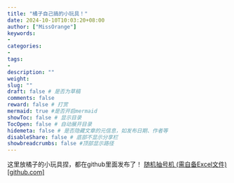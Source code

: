 ```yaml
---
title: "橘子自己搞的小玩具！"
date: 2024-10-10T10:03:20+08:00
author: ["MissOrange"]
keywords: 
- 
categories: 
- 
tags: 
- 
description: ""
weight:
slug: ""
draft: false # 是否为草稿
comments: false
reward: false # 打赏
mermaid: true #是否开启mermaid
showToc: false # 显示目录
TocOpen: false # 自动展开目录
hidemeta: false # 是否隐藏文章的元信息，如发布日期、作者等
disableShare: false # 底部不显示分享栏
showbreadcrumbs: false #顶部显示路径
---
```

<b1>这里放橘子的小玩具捏，都在github里面发布了！</b1>
<a href="https://realjackyli.github.io/Draw/">随机抽号机 (需自备Excel文件) [github.com]</a>
